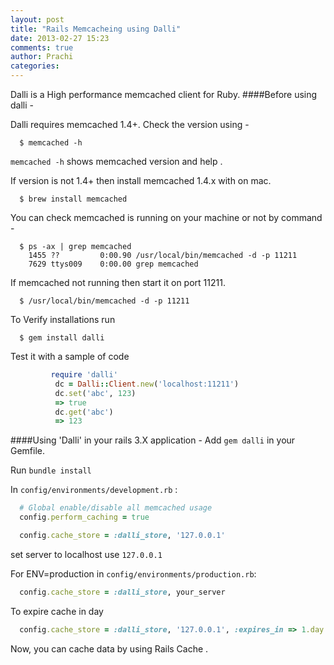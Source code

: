 ```yaml
---
layout: post
title: "Rails Memcacheing using Dalli"
date: 2013-02-27 15:23
comments: true
author: Prachi
categories:
---
```


Dalli is a High performance memcached client for Ruby.
####Before using dalli -

Dalli requires memcached 1.4+. Check the version using -
```
  $ memcached -h
```
  `memcached -h` shows memcached version and help .

If version is not 1.4+ then install memcached 1.4.x with on mac.
```
  $ brew install memcached
```

You can check memcached is running on your machine or not by command -
```
  $ ps -ax | grep memcached
    1455 ??         0:00.90 /usr/local/bin/memcached -d -p 11211
    7629 ttys009    0:00.00 grep memcached
```

If memcached not running then start it on port 11211.
```
  $ /usr/local/bin/memcached -d -p 11211
```

To Verify installations run
```
  $ gem install dalli
```

Test it with a sample of code
```ruby
         require 'dalli'
          dc = Dalli::Client.new('localhost:11211')
          dc.set('abc', 123)
          => true
          dc.get('abc')
          => 123
```

####Using 'Dalli' in your rails 3.X application -
Add `gem dalli`  in your Gemfile.

Run `bundle install`

In `config/environments/development.rb` :
```ruby
  # Global enable/disable all memcached usage
  config.perform_caching = true

  config.cache_store = :dalli_store, '127.0.0.1'
```
  set server to localhost use `127.0.0.1`

  For ENV=production in `config/environments/production.rb`:
```ruby
  config.cache_store = :dalli_store, your_server
```

To expire cache in  day
```ruby
  config.cache_store = :dalli_store, '127.0.0.1', :expires_in => 1.day
```

Now, you can cache data by using Rails Cache .


